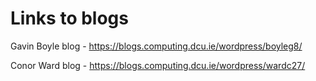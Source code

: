 # Links to blogs
Gavin Boyle blog - https://blogs.computing.dcu.ie/wordpress/boyleg8/  

Conor Ward blog - https://blogs.computing.dcu.ie/wordpress/wardc27/

